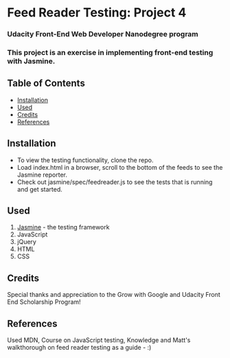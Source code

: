 # Feed Reader Testing: Project 4

### Udacity Front-End Web Developer Nanodegree program

### This project is an exercise in implementing front-end testing with Jasmine.

## Table of Contents

* [Installation](#installation)
* [Used](#used)
* [Credits](#credits)
* [References](#references)


## Installation

* To view the testing functionality, clone the repo. 
* Load index.html in a browser, scroll to the bottom of the feeds to see the Jasmine reporter. 
* Check out jasmine/spec/feedreader.js to see the tests that is running and get started.

## Used

1. [Jasmine](https://jasmine.github.io/) - the testing framework
2. JavaScript
3. jQuery
4. HTML
5. CSS


## Credits

Special thanks and appreciation to the Grow with Google and Udacity Front End Scholarship Program!

## References

Used MDN, Course on JavaScript testing, Knowledge and Matt's walkthorough on feed reader testing as a guide - :) 





